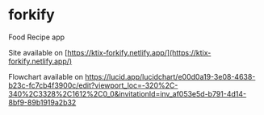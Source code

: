 # forkify
Food Recipe app

Site available on [https://ktix-forkify.netlify.app/](https://ktix-forkify.netlify.app/)

Flowchart available on https://lucid.app/lucidchart/e00d0a19-3e08-4638-b23c-fc7cb4f3900c/edit?viewport_loc=-320%2C-340%2C3328%2C1612%2C0_0&invitationId=inv_af053e5d-b791-4d14-8bf9-89b1919a2b32
